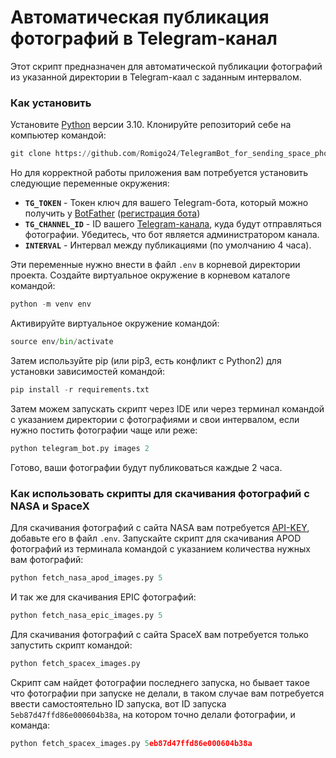 # Автоматическая публикация фотографий в Telegram-канал

Этот скрипт предназначен для автоматической публикации фотографий из указанной директории в Telegram-каал с заданным интервалом.

### Как установить
Установите [Python](https://www.python.org/downloads/) версии 3.10.
Клонируйте репозиторий себе на компьютер командой:
```python
git clone https://github.com/Romigo24/TelegramBot_for_sending_space_photos
```
Но для корректной работы приложения вам потребуется установить следующие переменные окружения:

- **`TG_TOKEN`** - Токен ключ для вашего Telegram-бота, который можно получить у [BotFather](https://t.me/botfather) ([регистрация бота](https://way23.ru/регистрация-бота-в-telegram.html))
- **`TG_CHANNEL_ID`** - ID вашего [Telegram-канала](https://smmplanner.com/blog/otlozhennyj-posting-v-telegram/), куда будут отправляться фотографии. Убедитесь, что бот является администратором канала.
- **`INTERVAL`** - Интервал между публикациями (по умолчанию 4 часа).

Эти переменные нужно внести в файл `.env` в корневой директории проекта.
Создайте виртуальное окружение в корневом каталоге командой:
```python
python -m venv env
```
Активируйте виртуальное окружение командой:
```python
source env/bin/activate
```
Затем используйте pip (или pip3, есть конфликт с Python2) для установки зависимостей командой:
```python
pip install -r requirements.txt
```
Затем можем запускать скрипт через IDE или через терминал командой с указанием директории с фотографиями и свои интервалом, если нужно постить фотографии чаще или реже:
```python
python telegram_bot.py images 2
```
Готово, ваши фотографии будут публиковаться каждые 2 часа.

### Как использовать скрипты для скачивания фотографий с NASA и SpaceX

Для скачивания фотографий с сайта NASA вам потребуется [API-KEY](https://api.nasa.gov), добавьте его в файл `.env`.
Запускайте скрипт для скачивания APOD фотографий из терминала командой с указанием количества нужных вам фотографий:
```python
python fetch_nasa_apod_images.py 5
```
И так же для скачивания EPIC фотографий:
```python
python fetch_nasa_epic_images.py 5
```

Для скачивания фотографий с сайта SpaceX вам потребуется только запустить скрипт командой:
```python
python fetch_spacex_images.py
```

Скрипт сам найдет фотографии последнего запуска, но бывает такое что фотографии при запуске не делали, в таком случае вам потребуется ввести самостоятельно ID запуска, вот ID запуска `5eb87d47ffd86e000604b38a`, на котором точно делали фотографии, и команда:
```python
python fetch_spacex_images.py 5eb87d47ffd86e000604b38a
```
